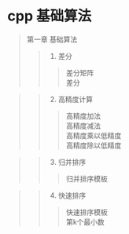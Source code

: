 # cpp 基础算法
> 第一章  基础算法
>> 1. 差分
>>> 差分矩阵  
>>> 差分

>> 2. 高精度计算
>>> 高精度加法  
>>> 高精度减法  
>>> 高精度乘以低精度  
>>> 高精度除以低精度

>> 3. 归并排序
>>> 归并排序模板

>> 4. 快速排序
>>> 快速排序模板  
>>> 第k个最小数  
